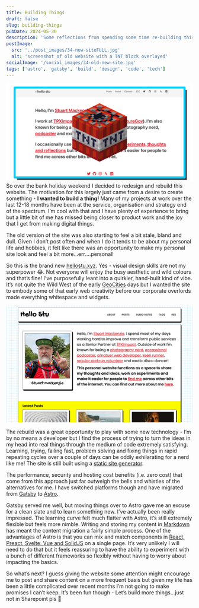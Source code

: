```yaml
---
title: Building Things
draft: false
slug: building-things
pubDate: 2024-05-30
description: 'Some reflections from spending some time re-building this website over the weekend'
postImage:
  src: '../post_images/34-new-siteFULL.jpg'
  alt: 'screenshot of old website with a TNT block overlayed'
socialImage: '/social_images/34-old-new-site.jpg'
tags: ['astro', 'gatsby', 'build', 'design', 'code', 'tech']
---
```


![screenshot of old website with a TNT block overlayed](../post_images/34-old-siteRIGHT.jpg) So over the bank holiday weekend I decided to redesign and rebuild this website. The motivation for this largely just came from a desire to create something - **I wanted to build a thing!** Many of my projects at work over the last 12-18 months have been at the service, organisation and strategy end of the spectrum. I’m cool with that and I have plenty of experience to bring but a little bit of me has missed being closer to product work and the joy that I get from making digital things.

The old version of the site was also starting to feel a bit stale, bland and dull. Given I don’t post often and when I do it tends to be about my personal life and hobbies, it felt like there was an opportunity to make my personal site look and feel a bit more…err….personal!

So this is the brand new [hellostu.xyz](https://hellostu.xyz). Yes - visual design skills are not my superpower 😂. Not everyone will enjoy the busy aesthetic and wild colours and that’s fine! I’ve purposefully leant into a quirkier, hand-built kind of vibe. It’s not quite the Wild West of the early [GeoCities](https://en.wikipedia.org/wiki/GeoCities) days but I wanted the site to embody some of that early web creativity before our corporate overlords made everything whitespace and widgets.

![screenshot of the new website](../post_images/34-new-siteFULL.jpg)

The rebuild was a great opportunity to play with some new technology - I’m by no means a developer but I find the process of trying to turn the ideas in my head into real things through the medium of code extremely satisfying. Learning, trying, failing fast, problem solving and fixing things in rapid repeating cycles over a couple of days can be oddly exhilarating for a nerd like me!
The site is still built using a [static site generator](https://www.cloudflare.com/learning/performance/static-site-generator/).

The performance, security and hosting cost benefits (i.e. zero cost) that come from this approach just far outweigh the bells and whistles of the alternatives for me. I have switched platforms though and have migrated from [Gatsby](https://www.gatsbyjs.com/) to [Astro](https://astro.build/).

Gatsby served me well, but moving things over to Astro gave me an excuse for a clean slate and to learn something new. I’ve actually been really impressed. The learning curve felt much flatter with Astro, it’s still extremely flexible but feels more nimble. Writing and storing my content in [Markdown](https://en.wikipedia.org/wiki/Markdown) has meant the content migration a fairly simple process. One of the advantages of Astro is that you can mix and match components in [React, Preact, Svelte, Vue and SolidJS](https://docs.astro.build/en/concepts/islands/) on a single page. It’s very unlikely I will need to do that but it feels reassuring to have the ability to experiment with a bunch of different frameworks so flexibly without having to worry about impacting the basics.

So what’s next? I guess giving the website some attention might encourage me to post and share content on a more frequent basis but given my life has been a little complicated over recent months I’m not going to make promises I can’t keep. It’s been fun though - Let’s build more things…just not in Sharepoint pls 🙏
